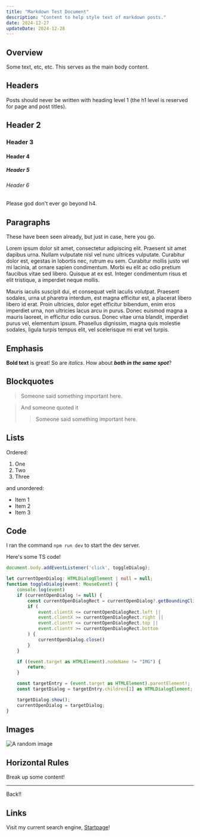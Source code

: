 ```yaml
---
title: "Markdown Test Document"
description: "Content to help style text of markdown posts."
date: 2024-12-27
updateDate: 2024-12-28
---
```

## Overview

Some text, etc, etc. This serves as the main body content.

## Headers

Posts should never be written with heading level 1 (the h1 level is reserved for page and post titles).

## Header 2
### Header 3
#### Header 4
##### Header 5
###### Header 6

Please god don't ever go beyond h4.

## Paragraphs

These have been seen already, but just in case, here you go.

Lorem ipsum dolor sit amet, consectetur adipiscing elit. Praesent sit amet dapibus urna. Nullam vulputate nisl vel nunc ultrices vulputate. Curabitur dolor est, egestas in lobortis nec, rutrum eu sem. Curabitur mollis justo vel mi lacinia, at ornare sapien condimentum. Morbi eu elit ac odio pretium faucibus vitae sed libero. Quisque at ex est. Integer condimentum risus et elit tristique, a imperdiet neque mollis.

Mauris iaculis suscipit dui, et consequat velit iaculis volutpat. Praesent sodales, urna ut pharetra interdum, est magna efficitur est, a placerat libero libero id erat. Proin ultricies, dolor eget efficitur bibendum, enim eros imperdiet urna, non ultricies lacus arcu in purus. Donec euismod magna a mauris laoreet, in efficitur odio cursus. Donec vitae urna blandit, imperdiet purus vel, elementum ipsum. Phasellus dignissim, magna quis molestie sodales, ligula turpis tempus elit, vel scelerisque mi erat vel turpis.

## Emphasis

**Bold text** is great! So are _italics_. How about **_both in the same spot_**?

## Blockquotes

> Someone said something important here.

> And someone quoted it
>> Someone said something important here.

## Lists

Ordered:
1. One
2. Two
3. Three

and unordered:
- Item 1
- Item 2
- Item 3

## Code

I ran the command `npm run dev` to start the dev server.

Here's some TS code!

```ts
document.body.addEventListener('click', toggleDialog);

let currentOpenDialog: HTMLDialogElement | null = null;
function toggleDialog(event: MouseEvent) {
    console.log(event)
    if (currentOpenDialog != null) {
        const currentOpenDialogRect = currentOpenDialog?.getBoundingClientRect();
        if (
            event.clientX <= currentOpenDialogRect.left ||
            event.clientX >= currentOpenDialogRect.right ||
            event.clientY <= currentOpenDialogRect.top ||
            event.clientY >= currentOpenDialogRect.bottom
        ) {
            currentOpenDialog.close()
        }
    }

    if ((event.target as HTMLElement).nodeName != "IMG") {
        return;
    }

    const targetEntry = (event.target as HTMLElement).parentElement!;
    const targetDialog = targetEntry.children[1] as HTMLDialogElement;

    targetDialog.show();
    currentOpenDialog = targetDialog;
}
```

## Images

![A random image](https://picsum.photos/600/600)

## Horizontal Rules

Break up some content!

---

Back!!

## Links

Visit my current search engine, [Startpage](https://startpage.com)!

